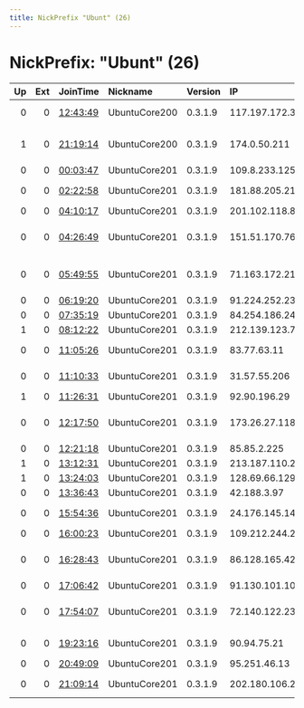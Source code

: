 ```yaml
---
title: NickPrefix "Ubunt" (26)
---
```


# NickPrefix: "Ubunt" (26)

|   Up |   Ext | JoinTime                                                                                            | Nickname      | Version   | IP              | AS                                      | CC   |   ORp |   Dirp | OS    | Contact   |   eFamMembers |
|-----:|------:|:----------------------------------------------------------------------------------------------------|:--------------|:----------|:----------------|:----------------------------------------|:-----|------:|-------:|:------|:----------|--------------:|
|    0 |     0 | [12:43:49](https://metrics.torproject.org/rs.html#details/629DD971BE485DFE23DD9E67B9E8391598EC5634) | UbuntuCore200 | 0.3.1.9   | 117.197.172.32  | National Internet Backbone              | in   | 34271 |      0 | Linux | None      |             1 |
|    1 |     0 | [21:19:14](https://metrics.torproject.org/rs.html#details/EFD7187F43D4B169594F7352C83636CE0DBE082F) | UbuntuCore200 | 0.3.1.9   | 174.0.50.211    | Shaw Communications Inc.                | ca   | 36321 |      0 | Linux | None      |             1 |
|    0 |     0 | [00:03:47](https://metrics.torproject.org/rs.html#details/78D863B300D9E256E8B234E429A859E4BFD11254) | UbuntuCore201 | 0.3.1.9   | 109.8.233.125   | SFR SA                                  | fr   | 33885 |      0 | Linux | None      |             1 |
|    0 |     0 | [02:22:58](https://metrics.torproject.org/rs.html#details/E0D0B7376F3FDE2D2C7AF4E0FBE954D258C1DFE7) | UbuntuCore201 | 0.3.1.9   | 181.88.205.211  | Telecom Argentina S.A.                  | ar   | 43076 |      0 | Linux | None      |             1 |
|    0 |     0 | [04:10:17](https://metrics.torproject.org/rs.html#details/139662D2238F83C3E65D4216E39CFD23300A731C) | UbuntuCore201 | 0.3.1.9   | 201.102.118.8   | Uninet S.A. de C.V.                     | mx   | 35725 |      0 | Linux | None      |             1 |
|    0 |     0 | [04:26:49](https://metrics.torproject.org/rs.html#details/D1EA96775C5F2CE6269E92576C3638F993AEBB99) | UbuntuCore201 | 0.3.1.9   | 151.51.170.76   | Wind Telecomunicazioni SpA              | it   | 35807 |      0 | Linux | None      |             1 |
|    0 |     0 | [05:49:55](https://metrics.torproject.org/rs.html#details/8757C9318581C893E125674026F361FE2416D53D) | UbuntuCore201 | 0.3.1.9   | 71.163.172.214  | MCI Communications Services, Inc. d/b/a | us   | 44175 |      0 | Linux | None      |             1 |
|    0 |     0 | [06:19:20](https://metrics.torproject.org/rs.html#details/24378D8D4AC3ECBF5049A30A7470731A2943D85C) | UbuntuCore201 | 0.3.1.9   | 91.224.252.234  | PP IV-COM                               | ua   | 34706 |      0 | Linux | None      |             1 |
|    0 |     0 | [07:35:19](https://metrics.torproject.org/rs.html#details/4E0A8160D990654A72DC2C5068FFD38663F4B51F) | UbuntuCore201 | 0.3.1.9   | 84.254.186.246  | Skylogic S.p.A.                         | fr   | 42808 |      0 | Linux | None      |             1 |
|    1 |     0 | [08:12:22](https://metrics.torproject.org/rs.html#details/38BEF846C382233D92DF3FE7782E50DDAD67C0C8) | UbuntuCore201 | 0.3.1.9   | 212.139.123.7   | Tiscali UK Limited                      | gb   | 35383 |      0 | Linux | None      |             1 |
|    0 |     0 | [11:05:26](https://metrics.torproject.org/rs.html#details/D53B8C07B3D04F4DE601309254A10101391424CA) | UbuntuCore201 | 0.3.1.9   | 83.77.63.11     | Swisscom Switzerland Ltd                | ch   | 33060 |      0 | Linux | None      |             1 |
|    0 |     0 | [11:10:33](https://metrics.torproject.org/rs.html#details/3C91C640C4178C6282EF11B8C18074F9010139FD) | UbuntuCore201 | 0.3.1.9   | 31.57.55.206    | Aria Shatel Company Ltd                 | ir   | 42869 |      0 | Linux | None      |             1 |
|    1 |     0 | [11:26:31](https://metrics.torproject.org/rs.html#details/86859AD8986BE967A5CB93A678934770487D1338) | UbuntuCore201 | 0.3.1.9   | 92.90.196.29    | SFR SA                                  | fr   | 40992 |      0 | Linux | None      |             1 |
|    0 |     0 | [12:17:50](https://metrics.torproject.org/rs.html#details/F478A453FFE8BB4231F2172ED93F595188AA99C4) | UbuntuCore201 | 0.3.1.9   | 173.26.27.118   | Mediacom Communications Corp            | us   | 38209 |      0 | Linux | None      |             1 |
|    0 |     0 | [12:21:18](https://metrics.torproject.org/rs.html#details/6DC2EFC5329D94E584CFD9C7F76DD9C06E0EB907) | UbuntuCore201 | 0.3.1.9   | 85.85.2.225     | Euskaltel S.A.                          | es   | 37335 |      0 | Linux | None      |             1 |
|    1 |     0 | [13:12:31](https://metrics.torproject.org/rs.html#details/EB0AD0D8CF6FB9546DE680971D536609CF567EBE) | UbuntuCore201 | 0.3.1.9   | 213.187.110.209 | NETIS Telecom Inc.                      | ru   | 40647 |      0 | Linux | None      |             1 |
|    1 |     0 | [13:24:03](https://metrics.torproject.org/rs.html#details/EC9384324D6C0ECA2CEFFBFE26871DCB9CCE20A6) | UbuntuCore201 | 0.3.1.9   | 128.69.66.129   | VimpelCom                               | ru   | 40027 |      0 | Linux | None      |             1 |
|    0 |     0 | [13:36:43](https://metrics.torproject.org/rs.html#details/5E567D59E22051E289008E020B9F3CC8007DF14D) | UbuntuCore201 | 0.3.1.9   | 42.188.3.97     | None                                    | my   | 33817 |      0 | Linux | None      |             1 |
|    0 |     0 | [15:54:36](https://metrics.torproject.org/rs.html#details/3F0AEF9C5C6CF30C160A3CEB8189BBA37E553EAE) | UbuntuCore201 | 0.3.1.9   | 24.176.145.147  | Charter Communications                  | us   | 46873 |      0 | Linux | None      |             1 |
|    0 |     0 | [16:00:23](https://metrics.torproject.org/rs.html#details/13F37C85A9EBC57ABDA71DD29FF18AD39BE52F17) | UbuntuCore201 | 0.3.1.9   | 109.212.244.234 | Orange                                  | fr   | 35844 |      0 | Linux | None      |             1 |
|    0 |     0 | [16:28:43](https://metrics.torproject.org/rs.html#details/6296F758E068694BE47F5F001E81D7E29FB575BA) | UbuntuCore201 | 0.3.1.9   | 86.128.165.42   | British Telecommunications PLC          | gb   | 39221 |      0 | Linux | None      |             1 |
|    0 |     0 | [17:06:42](https://metrics.torproject.org/rs.html#details/15B8B415590A8DC267C08E754465120882AB3F57) | UbuntuCore201 | 0.3.1.9   | 91.130.101.101  | TELE2                                   | at   | 39801 |      0 | Linux | None      |             1 |
|    0 |     0 | [17:54:07](https://metrics.torproject.org/rs.html#details/970232A1A1B7E217E3D8C6F854D4C18E48EAD3EE) | UbuntuCore201 | 0.3.1.9   | 72.140.122.231  | Rogers Communications Canada Inc.       | ca   | 39189 |      0 | Linux | None      |             1 |
|    0 |     0 | [19:23:16](https://metrics.torproject.org/rs.html#details/1B14EA7B8287659FFB1DEE006DFEFC88B44B7CE7) | UbuntuCore201 | 0.3.1.9   | 90.94.75.21     | Orange Espagne S.A.U.                   | es   | 37961 |      0 | Linux | None      |             1 |
|    0 |     0 | [20:49:09](https://metrics.torproject.org/rs.html#details/F6465FF046027A817087B6445C2C60846CD32248) | UbuntuCore201 | 0.3.1.9   | 95.251.46.13    | Telecom Italia                          | it   | 40021 |      0 | Linux | None      |             1 |
|    0 |     0 | [21:09:14](https://metrics.torproject.org/rs.html#details/FE9DCBA5D39C19016629228D9E1D1F753BABF456) | UbuntuCore201 | 0.3.1.9   | 202.180.106.245 | CallPlus Services Limited               | nz   | 44751 |      0 | Linux | None      |             1 |
